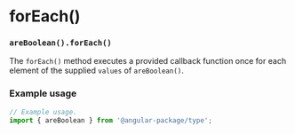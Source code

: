 # forEach()

### `areBoolean().forEach()`

The `forEach()` method executes a provided callback function once for each element of the supplied `values` of `areBoolean()`.

### Example usage

```typescript
// Example usage.
import { areBoolean } from '@angular-package/type';


```

